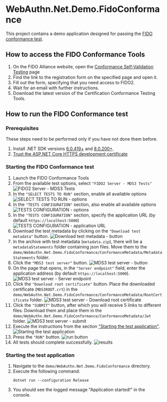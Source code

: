 ﻿# WebAuthn.Net.Demo.FidoConformance

This project contains a demo application designed for passing the [FIDO conformance test](https://fidoalliance.org/certification/functional-certification/conformance/).

## How to access the FIDO Conformance Tools

1. On the FIDO Alliance website, open the [Conformance Self‐Validation Testing](https://fidoalliance.org/certification/functional-certification/conformance/) page
2. Find the link to the registration form on the specified page and open it.
3. Fill out the form, specifying that you need access to FIDO2.
4. Wait for an email with further instructions.
5. Download the latest version of the Certification Conformance Testing Tools.

## How to run the FIDO Conformance test

### Prerequisites

These steps need to be performed only if you have not done them before.

1. Install .NET SDK versions [6.0.419+](https://dotnet.microsoft.com/en-us/download/dotnet/6.0) and [8.0.200+](https://dotnet.microsoft.com/en-us/download/dotnet/8.0).
2. [Trust the ASP.NET Core HTTPS development certificate](https://learn.microsoft.com/en-us/aspnet/core/security/enforcing-ssl?view=aspnetcore-8.0&tabs=visual-studio%2Clinux-ubuntu#trust-the-aspnet-core-https-development-certificate-on-windows-and-macos)

### Starting the FIDO Conformance test

1. Launch the FIDO Conformance Tools
2. From the available test options, select `"FIDO2 Server - MDS3 Tests"`
   ![FIDO2 Server - MDS3 Tests](docs/images/mds-tests.jpg)
3. In the `"SELECT TESTS TO RUN"` section, enable all available options
   ![SELECT TESTS TO RUN - options](docs/images/select-tests.jpg)
4. In the `"TESTS CONFIGURATION"` section, also enable all available options
   ![TESTS CONFIGURATION - options](docs/images/tests-config.jpg)
5. In the `"TESTS CONFIGURATION"` section, specify the application URL (by default `https://localhost:5000`)
   ![TESTS CONFIGURATION - application URL](docs/images/tests-config-url.jpg)
6. Download the test metadata by clicking on the `"Download test metadata"` button.
   ![Download test metadata - button](docs/images/tests-config-download-metadata.jpg)
7. In the archive with test metadata (`metadata.zip`), there will be a `metadataStatements` folder containing json files. Move them to the `demo/WebAuthn.Net.Demo.FidoConformance/ConformanceMetadata/MetadataStatements` folder.
8. Click the `"MDS3 test server"` button.
   ![MDS3 test server - button](docs/images/mds-server.jpg)
9. On the page that opens, in the `"Server endpoint"` field, enter the application address (by default `https://localhost:5000`).
   ![MDS3 test server - Server endpoint](docs/images/mds-server-endpoint.jpg)
10. Click the `"Download root certificate"` button. Place the downloaded certificate (`MDS3ROOT.crt`) in the `demo/WebAuthn.Net.Demo.FidoConformance/ConformanceMetadata/RootCertificate` folder.
    ![MDS3 test server - Download root certificate](docs/images/mds-server-root-ca.jpg)
11. Click the `"SUBMIT"` button, after which you will receive 5 links to different files. Download them and place them in the `demo/WebAuthn.Net.Demo.FidoConformance/ConformanceMetadata/Jwt` folder.
    ![MDS3 test server - submit](docs/images/mds-server-submit-endpoints.jpg)
12. Execute the instructions from the section ["Starting the test application"](#starting-the-test-application).
    ![Starting the test application](docs/images/app-started.jpg)
13. Press the `"RUN"` button.
    ![run button](docs/images/tests-run.jpg)
14. All tests should complete successfully.
    ![results](docs/images/results.jpg)

### Starting the test application

1. Navigate to the `demo/WebAuthn.Net.Demo.FidoConformance` directory.
2. Execute the following command:
   ```shell
   dotnet run --configuration Release
   ```
3. You should see the logged message "Application started!" in the console.
